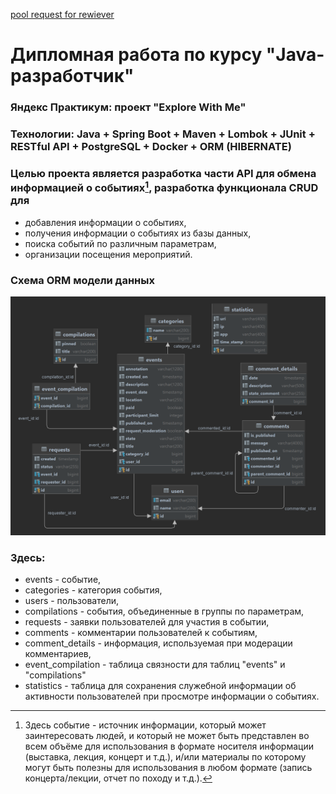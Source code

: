 [pool request for rewiever]()
# Дипломная работа по курсу "Java-разработчик"
### Яндекс Практикум: проект "Explore With Me"
### Технологии: Java + Spring Boot + Maven + Lombok + JUnit + RESTful API + PostgreSQL + Docker +    ORM (HIBERNATE)
### Целью проекта является разработка части API для обмена информацией о событиях[^1], разработка функционала CRUD для 
- добавления информации о событиях, 
- получения информации о событиях из базы данных,
- поиска событий по различным параметрам,
- организации посещения мероприятий.
 [^1]: Здесь событие - источник информации, который может заинтересовать людей, и который не может быть представлен во всем объёме для использования в формате носителя информации (выставка, лекция, концерт и т.д.), и/или материалы по которому могут быть полезны для использования в любом формате (запись концерта/лекции, отчет по походу и т.д.).

### Схема ORM модели данных
![Схема ORM модели данных](/orm_schema.png)

### Здесь:
- events - событие,
- categories - категория события,
- users - пользователи,
- compilations - события, объединенные в группы по параметрам,
- requests - заявки пользователей для участия в событии,
- comments - комментарии пользователей к событиям,
- comment_details - информация, используемая при модерации комментариев,
- event_compilation - таблица связности для таблиц "events" и "compilations"
- statistics - таблица для сохранения служебной информации об активности пользователей при просмотре информации о событиях.
